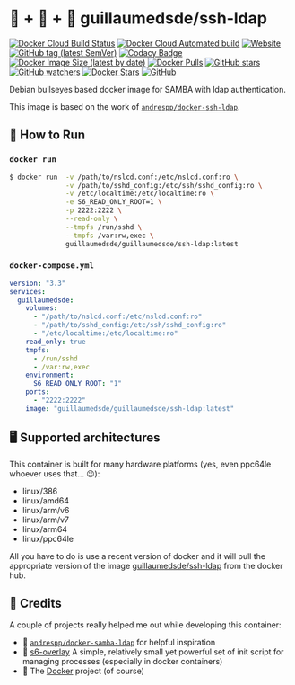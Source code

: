 # 🐋 + 📁 + 👤 guillaumedsde/ssh-ldap

[![Docker Cloud Build Status](https://img.shields.io/docker/cloud/build/guillaumedsde/ssh-ldap)](https://gitlab.com/guillaumedsde/ssh-ldap/-/pipelines)
[![Docker Cloud Automated build](https://img.shields.io/docker/cloud/automated/guillaumedsde/ssh-ldap)](https://gitlab.com/guillaumedsde/ssh-ldap/-/pipelines)
[![Website](https://img.shields.io/website?label=documentation&url=https%3A%2F%2Fguillaumedsde.gitlab.io%2Fssh-ldap%2F)](https://guillaumedsde.gitlab.io/ssh-ldap/)
[![GitHub tag (latest SemVer)](https://img.shields.io/github/v/tag/guillaumedsde/ssh-ldap?label=version)](https://github.com/guillaumedsde/ssh-ldap/releases)
[![Codacy Badge](https://app.codacy.com/project/badge/Grade/6bc4aed4e9a64e5ca3e86a39c8fe2a34)](https://www.codacy.com/manual/guillaumedsde/ssh-ldap?utm_source=gitlab.com&utm_medium=referral&utm_content=guillaumedsde/ssh-ldap&utm_campaign=Badge_Grade)
[![Docker Image Size (latest by date)](https://img.shields.io/docker/image-size/guillaumedsde/ssh-ldap)](https://hub.docker.com/r/guillaumedsde/ssh-ldap)
[![Docker Pulls](https://img.shields.io/docker/pulls/guillaumedsde/ssh-ldap)](https://hub.docker.com/r/guillaumedsde/ssh-ldap)
[![GitHub stars](https://img.shields.io/github/stars/guillaumedsde/ssh-ldap?label=Github%20stars)](https://github.com/guillaumedsde/ssh-ldap)
[![GitHub watchers](https://img.shields.io/github/watchers/guillaumedsde/ssh-ldap?label=Github%20Watchers)](https://github.com/guillaumedsde/ssh-ldap)
[![Docker Stars](https://img.shields.io/docker/stars/guillaumedsde/ssh-ldap)](https://hub.docker.com/r/guillaumedsde/ssh-ldap)
[![GitHub](https://img.shields.io/github/license/guillaumedsde/ssh-ldap)](https://github.com/guillaumedsde/ssh-ldap/blob/master/LICENSE.md)

Debian bullseyes based docker image for SAMBA with ldap authentication.

This image is based on the work of [`andrespp/docker-ssh-ldap`](https://www.github.com/andrespp/docker-ssh-ldap).

## 🏁 How to Run

### `docker run`

```bash
$ docker run  -v /path/to/nslcd.conf:/etc/nslcd.conf:ro \
              -v /path/to/sshd_config:/etc/ssh/sshd_config:ro \
              -v /etc/localtime:/etc/localtime:ro \
              -e S6_READ_ONLY_ROOT=1 \
              -p 2222:2222 \
              --read-only \
              --tmpfs /run/sshd \
              --tmpfs /var:rw,exec \
              guillaumedsde/guillaumedsde/ssh-ldap:latest
```

### `docker-compose.yml`

```yaml
version: "3.3"
services:
  guillaumedsde:
    volumes:
      - "/path/to/nslcd.conf:/etc/nslcd.conf:ro"
      - "/path/to/sshd_config:/etc/ssh/sshd_config:ro"
      - "/etc/localtime:/etc/localtime:ro"
    read_only: true
    tmpfs:
      - /run/sshd
      - /var:rw,exec
    environment:
      S6_READ_ONLY_ROOT: "1"
    ports:
      - "2222:2222"
    image: "guillaumedsde/guillaumedsde/ssh-ldap:latest"
```

## 🖥️ Supported architectures

This container is built for many hardware platforms (yes, even ppc64le whoever uses that... 😉):

- linux/386
- linux/amd64
- linux/arm/v6
- linux/arm/v7
- linux/arm64
- linux/ppc64le

All you have to do is use a recent version of docker and it will pull the appropriate version of the image [guillaumedsde/ssh-ldap](https://hub.docker.com/repository/docker/guillaumedsde/ssh-ldap) from the docker hub.

## 🙏 Credits

A couple of projects really helped me out while developing this container:

- 💽 [`andrespp/docker-samba-ldap`](https://www.github.com/andrespp/docker-samba-ldap) for helpful inspiration
- 🏁 [s6-overlay](https://github.com/just-containers/s6-overlay) A simple, relatively small yet powerful set of init script for managing processes (especially in docker containers)
- 🐋 The [Docker](https://github.com/docker) project (of course)
